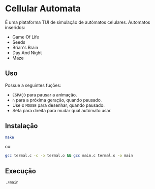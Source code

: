 # Cellular Automata
É uma plataforma TUI de simulação de autómatos celulares.
Automatos inseridos:
- Game Of Life
- Seeds
- Brian's Brain
- Day And Night
- Maze

## Uso
Possue a seguintes fuções:
- `ESPAÇO` para pausar a animação.
- `n` para a próxima geração, quando pausado.
- Use o `MOUSE` para desenhar, quando pausado.
- Seta para direita para mudar qual autómato usar.

## Instalação
```bash
make
```
ou
```bash
gcc termal.c -c -o termal.o && gcc main.c termal.o -o main
```

## Execução
```bash
./main
```
